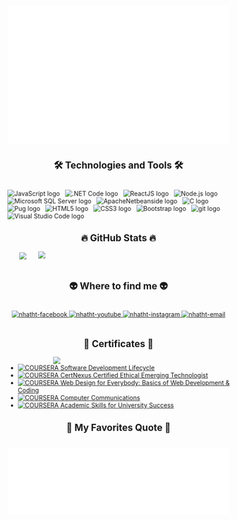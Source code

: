 <!-- Trungquandev -->
<a href="#" target="_blank">
  <img src="svg/nhatht.svg" width="1200" alt="nhatht-official" />
</a>

<h2 align="center">🛠 Technologies and Tools 🛠</h2>
<br>
<!-- https://simpleicons.org/ -->
<span><img src="https://img.shields.io/badge/JavaScript-282C34?logo=javascript&logoColor=F7DF1E" alt="JavaScript logo" title="JavaScript" height="25" /></span>
&nbsp;
<span><img src="https://img.shields.io/badge/.NET-282C34?logo=dotnet&logoColor=#512BD4" alt=".NET Code logo" title=".NET Code" height="25" /></span>
&nbsp;
<span><img src="https://img.shields.io/badge/ReactJS-282C34?logo=react&logoColor=61DAFB" alt="ReactJS logo" title="ReactJS" height="25" /></span>
&nbsp;
<span><img src="https://img.shields.io/badge/Node.js-282C34?logo=node.js&logoColor=00F200" alt="Node.js logo" title="Node.js" height="25" /></span>
&nbsp;
<span><img src="https://img.shields.io/badge/Microsoft SQL Server-282C34?logo=microsoftsqlserver&logoColor=#CC2927" alt="Microsoft SQL Server logo" title="Microsoft SQL Server" height="25" /></span>
&nbsp;
<span><img src="https://img.shields.io/badge/Netbean-282C34?logo=apachenetbeanside&logoColor=#1B6AC6" alt="ApacheNetbeanside logo" title="ApacheNetbeanside" height="25" /></span>
&nbsp;
<span><img src="https://img.shields.io/badge/C-282C34?logo=c&logoColor=#A8B9CC" alt="C logo" title="C" height="25" /></span>
&nbsp;
<span><img src="https://img.shields.io/badge/Pug-282C34?logo=pug&logoColor=#A86454" alt="Pug logo" title="Pug" height="25" /></span>
&nbsp;
<span><img src="https://img.shields.io/badge/HTML5-282C34?logo=html5&logoColor=E34F26" alt="HTML5 logo" title="HTML5" height="25" /></span>
&nbsp;
<span><img src="https://img.shields.io/badge/CSS3-282C34?logo=css3&logoColor=1572B6" alt="CSS3 logo" title="CSS3" height="25" /></span>
&nbsp;
<span><img src="https://img.shields.io/badge/Bootstrap-282C34?logo=bootstrap&logoColor=7952B3" alt="Bootstrap logo" title="Bootstrap" height="25" /></span>
&nbsp;
<span><img src="https://img.shields.io/badge/git-282C34?logo=git&logoColor=F05032" alt="git logo" title="git" height="25" /></span>
&nbsp;
<span><img src="https://img.shields.io/badge/VS%20Code-282C34?logo=visual-studio-code&logoColor=007ACC" alt="Visual Studio Code logo" title="Visual Studio Code" height="25" /></span>
&nbsp;

<br>
<h2 align="center">🔥 GitHub Stats 🔥</h2>
<!-- https://github.com/anuraghazra/github-readme-stats -->
<div align=center>
  <a href="#" title="nhatht">
    <img width="315" align="center" src="https://github-readme-stats.vercel.app/api/top-langs/?username=nhatht&hide=c%23,powershell,Mathematica,Ruby,Objective-C,Objective-C%2b%2b,Cuda&title_color=61dafb&text_color=ffffff&icon_color=61dafb&bg_color=20232a&langs_count=8&layout=compact&border_color=61dafb&hide_border=true" />
  </a>
  <a href="#" title="nhatht">
    <img align="right" width="434" src="https://github-readme-stats.vercel.app/api?username=nhatht&show_icons=true&theme=react&border_color=61dafb&hide_border=true" />
  </a>
</div>

<br>
<h2 align="center">👽 Where to find me 👽</h2>
<br>
<!-- https://icons8.com -->
<div align="center">
  <a href="https://www.facebook.com/nhatht.02/" target="blank">
    <img src="https://img.icons8.com/bubbles/100/000000/facebook-new.png" alt="nhatht-facebook" />
  </a>
  <a href="https://www.youtube.com/@trinhnhatho5729/about" target="blank">
    <img src="https://img.icons8.com/bubbles/100/000000/youtube-squared.png" alt="nhatht-youtube" />
  </a>
  <a href="https://www.instagram.com/hotrinhnhat/" target="blank">
    <img src="https://img.icons8.com/bubbles/100/000000/instagram.png" alt="nhatht-instagram" />
  </a>
  <a href="mailto:nhatht.02@gmail.com" target="top">
    <img src="https://img.icons8.com/bubbles/100/000000/apple-mail.png" alt="nhatht-email" />
  </a>
</div>

<br>
<h2 align="center">🏅 Certificates 🏅</h2>

<img align="right" width="400" src="https://github.githubassets.com/images/modules/profile/profile-joined-github.svg">


- [![COURSERA](https://img.shields.io/badge/-COURSERA-green) Software Development Lifecycle](https://www.coursera.org/account/accomplishments/specialization/certificate/VBXQNJN3UDCC)
- [![COURSERA](https://img.shields.io/badge/-COURSERA-green) CertNexus Certified Ethical Emerging Technologist](https://www.coursera.org/account/accomplishments/specialization/certificate/NZP7KZ79ZB2M)
- [![COURSERA](https://img.shields.io/badge/-COURSERA-green) Web Design for Everybody: Basics of Web Development & Coding](https://www.coursera.org/account/accomplishments/specialization/certificate/6XTQ778AEYYY)
- [![COURSERA](https://img.shields.io/badge/-COURSERA-green) Computer Communications](https://www.coursera.org/account/accomplishments/specialization/certificate/B8GZTSUM5JBA)
- [![COURSERA](https://img.shields.io/badge/-COURSERA-green) Academic Skills for University Success](https://www.coursera.org/account/accomplishments/specialization/certificate/JD73YQBSHNXY)


<h2 align="center">📑 My Favorites Quote 📑</h2>
<br>
<a href="#" target="_blank">
  <img src="svg/nhatht-quotes.svg" width="846" height="150" alt="nhatht-official" />
</a>


